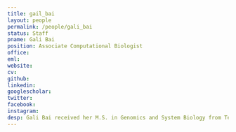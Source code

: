 ```yaml
---
title: gail_bai
layout: people
permalink: /people/gali_bai
status: Staff
pname: Gali Bai
position: Associate Computational Biologist
office:
eml:
website:
cv:
github:
linkedin:
googlescholar:
twitter:
facebook:
instagram:
desp: Gali Bai received her M.S. in Genomics and System Biology from Texas A&M University in Summer 2020. She previously worked on Genome-wide Association Studies in maize to detect SNP markers associated with agronomic traits. She had joined the Liu Lab to focus on the Cancer Immunologic Data Commons (CIDC) project in developing bioinformatic pipelines for the integration of immune-related data and biomarkers.
---
```

